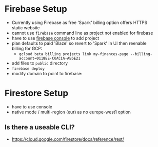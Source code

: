 # Firebase Setup
* Currently using Firebase as free 'Spark' billing option offers HTTPS static website
* cannot use `firebase` command line as project not enabled for firebase
* have to use [firebase console](https://console.firebase.google.com) to add project
* plan defaults to paid 'Blaze' so revert to 'Spark' in UI then reenable billing for GCP:
  * `gcloud beta billing projects link my-finances-page --billing-account=0118EE-C0AC1A-AB5E21`
* add files to `public` directory
* `firebase deploy`
* modify domain to point to firebase:


# Firestore Setup
* have to use console
* native mode / multi-region (eur) as no europe-west1 option

## Is there a useable CLI?
* https://cloud.google.com/firestore/docs/reference/rest/

